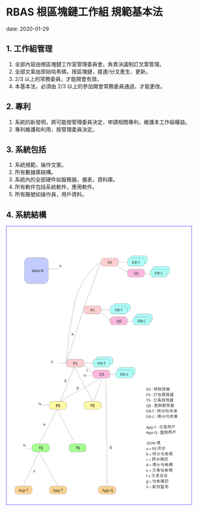 <!-- headings -->

# RBAS 根區塊鏈工作組 規範基本法

date: 2020-01-29

## 1. 工作組管理

1. 全部內容由根區塊鏈工作室管理委員會，負責決議制訂文案管理。
1. 全部文案由原始哈希碼，按區塊鏈，接連/分叉產生、更新。
1. 2/3 以上的常務委員，才能開會有效。
1. 本基本法，必須由 2/3 以上的參加開會常務委員通過，才能更改。





## 2. 專利

1. 系統的新發明，將可能按管理委員決定，申請相關專利，維護本工作組權益。
1. 專利維護和利用，按管理委員決定。

## 3. 系統包括

1. 系統規範，操作文案。
1. 所有數據庫結構。
1. 系統內的全部硬件如服務器，儀表，資料庫。
1. 所有軟件包括系統軟件，應用軟件。
1. 所有賬號如操作員，用戶資料。

## 4. 系統結構

![46c5d42f4bc32552c63baafbbb5eed688e98bd10a16b758db8144f9b5f31245e](rbas_spec_layout.PNG)

